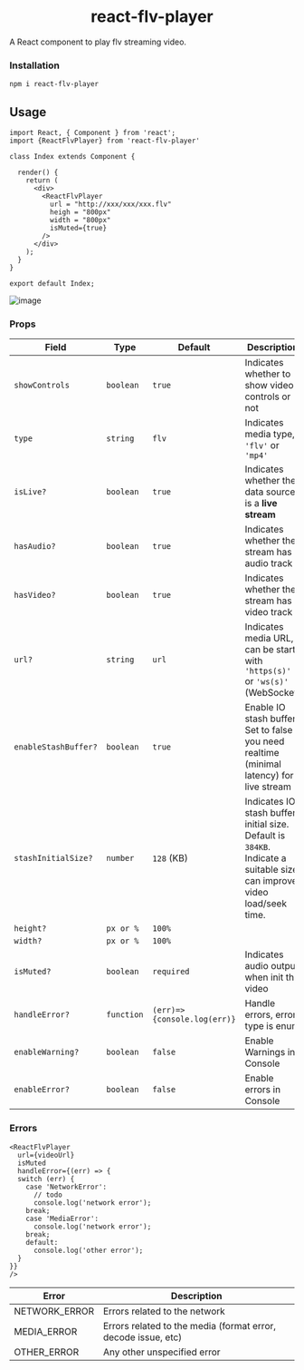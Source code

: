 <h1 align="center">react-flv-player</h1>
A React component to play flv streaming video.

### Installation
``
npm i react-flv-player
``

## Usage

```
import React, { Component } from 'react';
import {ReactFlvPlayer} from 'react-flv-player'

class Index extends Component {

  render() {
    return (
      <div>
        <ReactFlvPlayer
          url = "http://xxx/xxx/xxx.flv"
          heigh = "800px"
          width = "800px"
          isMuted={true}
        />
      </div>
    );
  }
}

export default Index;
```
![image](http://bingxiong.vip/wp-content/uploads/2019/06/home.png)


### Props
| Field              | Type                  | Default  | Description                              |
| ------------------ | --------------------- | ---------|------------------------------- |
| `showControls`     | `boolean`              |     `true`     | Indicates whether to show video controls or not |
| `type`             | `string`              |     `flv`     |Indicates media type, `'flv'` or `'mp4'` |
| `isLive?`          | `boolean`             |   `true`        |Indicates whether the data source is a **live stream** |
| `hasAudio?`        | `boolean`             |     `true`      |Indicates whether the stream has audio track |
| `hasVideo?`        | `boolean`             | `true`           |Indicates whether the stream has video track |
| `url?`             | `string`              |   `url`       |Indicates media URL, can be starts with `'https(s)'` or `'ws(s)'` (WebSocket) |
| `enableStashBuffer?`             | `boolean` | `true`                       | Enable IO stash buffer. Set to false if you need realtime (minimal latency) for live stream |
| `stashInitialSize?`              | `number`  | `128`        (KB)              | Indicates IO stash buffer initial size. Default is `384KB`. Indicate a suitable size can improve video load/seek time. |
| `height?`              | `px or %`  | `100%`                      |  |
| `width?`              | `px or %`  | `100%`                      |  |
| `isMuted?`              | `boolean`  | `required`                      | Indicates audio output when init the video |
| `handleError?`              | `function`  | `(err)=>{console.log(err)}`                      |Handle errors, error type is enum |
| `enableWarning?`        | `boolean`             | `false`           |Enable Warnings in Console|
| `enableError?`        | `boolean`             | `false`           |Enable errors in Console|

### Errors
```
<ReactFlvPlayer
  url={videoUrl}
  isMuted
  handleError={(err) => {
  switch (err) {
    case 'NetworkError':
      // todo
      console.log('network error');
    break;
    case 'MediaError':
      console.log('network error');
    break;
    default:
      console.log('other error');
  }
}}
/>
```
| Error         | Description                              |
| ------------- | ---------------------------------------- |
| NETWORK_ERROR | Errors related to the network            |
| MEDIA_ERROR   | Errors related to the media (format error, decode issue, etc) |
| OTHER_ERROR   | Any other unspecified error              |
